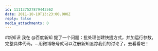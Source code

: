 ```yaml
---
id: 111137527879443562
date: 2011-10-10T13:23:00.000Z
reply: false
media_attachments: 0
---
```


#新知识 我在 @百度新知 提了一个问题：批处理创建快捷方式，并加运行参数，完整具体代码。...用微博帐号就可以注册新知追踪我们的讨论了，去看看吧！ ​​​​

